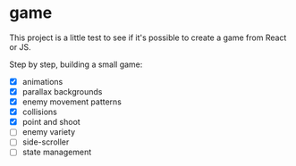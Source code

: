 # game

This project is a little test to see if it's possible to create a game from React or JS.

Step by step, building a small game:

- [x] animations
- [x] parallax backgrounds
- [x] enemy movement patterns
- [x] collisions
- [x] point and shoot
- [ ] enemy variety
- [ ] side-scroller
- [ ] state management
